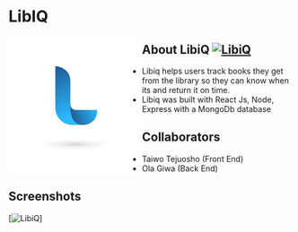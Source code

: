 # LibIQ
<img src="./client/src/images/libiqlogo2.jpg" align="left" />

## About LibiQ [![LibiQ](./client/src/images/libiqlogo2)](https://github.com/ttejuosho/libiq)
- Libiq helps users track books they get from the library so they can know when its and return it on time.
- Libiq was built with React Js, Node, Express with a MongoDb database

## Collaborators
- Taiwo Tejuosho (Front End)
- Ola Giwa (Back End)

## Screenshots
[![LibiQ](./client/src/images/home.png)]